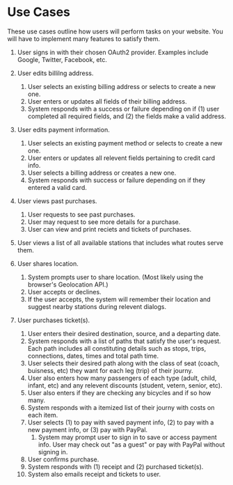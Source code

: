 # Use Cases

These use cases outline how users will perform tasks on your website. You will have to implement many features to satisfy them.

1. User signs in with their chosen OAuth2 provider. Examples include Google, Twitter, Facebook, etc.

2. User edits billilng address.
    1. User selects an existing billing address or selects to create a new one.
    2. User enters or updates all fields of their billing address.
    3. System responds with a success or failure depending on if (1) user completed all required fields, and (2) the fields make a valid address.

3. User edits payment information.
    1. User selects an existing payment method or selects to create a new one.
    2. User enters or updates all relevent fields pertaining to credit card info.
    3. User selects a billing address or creates a new one.
    4. System responds with success or failure depending on if they entered a valid card.

4. User views past purchases.
    1. User requests to see past purchases.
    2. User may request to see more details for a purchase.
    3. User can view and print reciets and tickets of purchases.

4. User views a list of all available stations that includes what routes serve them. 

5. User shares location.
    1. System prompts user to share location. (Most likely using the browser's Geolocation API.)
    2. User accepts or declines.
    3. If the user accepts, the system will remember their location and suggest nearby stations during relevent dialogs.

6. User purchases ticket(s).
    1. User enters their desired destination, source, and a departing date.
    2. System responds with a list of paths that satisfy the user's request. Each path includes all constituting details such as stops, trips, connections, dates, times and total path time.
    3. User selects their desired path along with the class of seat (coach, buisness, etc) they want for each leg (trip) of their journy.
    4. User also enters how many passengers of each type (adult, child, infant, etc) and any relevent discounts (student, vetern, senior, etc).
    5. User also enters if they are checking any bicycles and if so how many.
    6. System responds with a itemized list of their journy with costs on each item.
    7. User selects (1) to pay with saved payment info, (2) to pay with a new payment info, or (3) pay with PayPal.
        1. System may prompt user to sign in to save or access payment info. User may check out "as a guest" or pay with PayPal without signing in.
    8. User confirms purchase.
    9. System responds with (1) receipt and (2) purchased ticket(s).
    10. System also emails receipt and tickets to user.